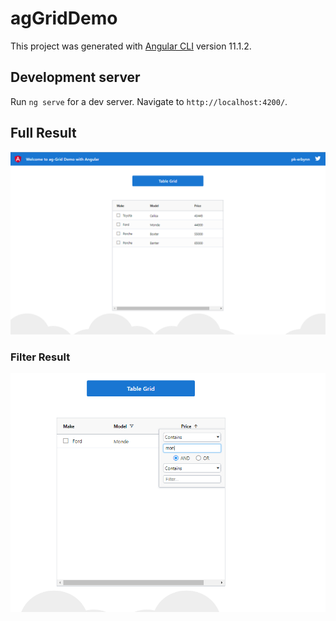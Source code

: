 # agGridDemo

This project was generated with [Angular CLI](https://github.com/angular/angular-cli) version 11.1.2.

## Development server

Run `ng serve` for a dev server. Navigate to `http://localhost:4200/`. 

## Full Result

<img src="src/assets/result-snap.PNG">

### Filter Result 

<img src="src/assets/snap2.PNG">
